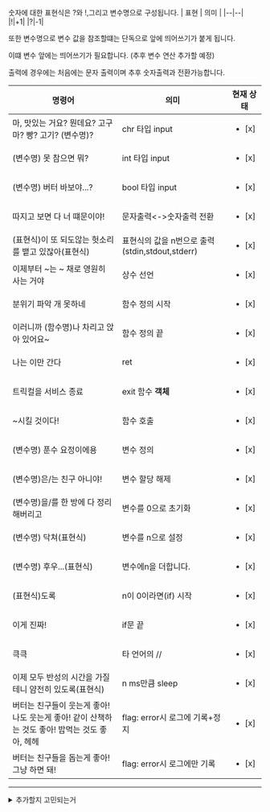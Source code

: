 숫자에 대한 표현식은 ?와 !,그리고 변수명으로 구성됩니다.
| 표현 | 의미 |
|--|--|
|!|+1|
|?|-1|

또한 변수명으로 변수 값을 참조할떄는 단독으로 앞에 띄어쓰기가 붙게 됩니다.

이떄 변수 앞에는 띄어쓰기가 필요합니다.
(추후 변수 연산 추가할 예정)

출력에 경우에는 처음에는 문자 출력이며 추후 숫자출력과 전환가능합니다.

| 명령어                                                                                         | 의미                                            | 현재 상태              |
| ---------------------------------------------------------------------------------------------- | ----------------------------------------------- | ---------------------- |
| 마, 맛있는 거요? 뭔데요? 고구마? 빵? 고기? (변수명)?                                           | chr 타입 input                                  | <ul><li>[x] </li></ul> |
| (변수명) 못 참으면 뭐?                                                                         | int 타입 input                                  | <ul><li>[x] </li></ul> |
| (변수명) 버터 바보야...?                                                                       | bool 타입 input                                 | <ul><li>[x] </li></ul> |
| 따지고 보면 다 너 떄문이야!                                                                    | 문자출력<->숫자출력 전환                        | <ul><li>[x] </li></ul> |
| (표현식)이 또 되도않는 헛소리를 뱉고 있잖아(표현식)                                            | 표현식의 값을 n번으로 출력(stdin,stdout,stderr) | <ul><li>[x] </li></ul> |
| 이제부터 ~는 ~ 채로 영원히 사는 거야                                                           | 상수 선언                                       | <ul><li>[x] </li></ul> |
| 분위기 파악 개 못하네                                                                          | 함수 정의 시작                                  | <ul><li>[x] </li></ul> |
| 이러니까 (함수명)나 차리고 앉아 있어요~                                                        | 함수 정의 끝                                    | <ul><li>[x] </li></ul> |
| 나는 이만 간다                                                                                 | ret                                             | <ul><li>[x] </li></ul> |
| 트릭컬을 서비스 종료                                                                           | exit 함수 **객체**                              | <ul><li>[x] </li></ul> |
| ~시킬 것이다!                                                                                  | 함수 호출                                       | <ul><li>[x] </li></ul> |
| (변수명) 푼수 요정이에용                                                                       | 변수 정의                                       | <ul><li>[x] </li></ul> |
| (변수명)은/는 친구 아니야!                                                                     | 변수 할당 해제                                  | <ul><li>[x] </li></ul> |
| (변수명)을/를 한 방에 다 정리해버리고                                                          | 변수를 0으로 초기화                             | <ul><li>[x] </li></ul> |
| (변수명) 닥쳐(표현식)                                                                          | 변수를 n으로 설정                               | <ul><li>[x] </li></ul> |
| (변수명) 후우...(표현식)                                                                       | 변수에n을 더합니다.                             | <ul><li>[x] </li></ul> |
| (표현식)도록                                                                                   | n이 0이라면(if) 시작                            | <ul><li>[x] </li></ul> |
| 이게 진짜!                                                                                     | if문 끝                                         | <ul><li>[x] </li></ul> |
| 큭큭                                                                                           | 타 언어의 //                                    | <ul><li>[x] </li></ul> |
| 이제 모두 반성의 시간을 가질테니 얌전히 있도록(표현식)                                         | n ms만큼 sleep                                  | <ul><li>[x] </li></ul> |
| 버터는 친구들이 웃는게 좋아! 나도 웃는게 좋아! 같이 산책하는 것도 좋아! 밥먹는 것도 좋아, 헤헤 | flag: error시 로그에 기록+정지                  | <ul><li>[x] </li></ul> |
| 버터는 친구들을 돕는게 좋아! 그냥 하면 돼!                                                     | flag: error시 로그에만 기록                     | <ul><li>[x] </li></ul> |

---

<details>
<summary>추가할지 고민되는거</summary>

바보 바부 하지마요!

야, 나와

나오라고..

아~ 여기 다 모여있었네.

여기 있는 나약한 녀석들

버터는 엘리아스 최강자가 될 거야.

버터! 두 번쨰 섭종은 진짜 위험하다고!

씨끄러워! 맞아야 정신을 차리겠어?

(표현식)번 남았다

감히 이 버터님을 ~겠다?

~면서 말이지-> ~~비동기?~~

으윽... 머리가...

</details>
